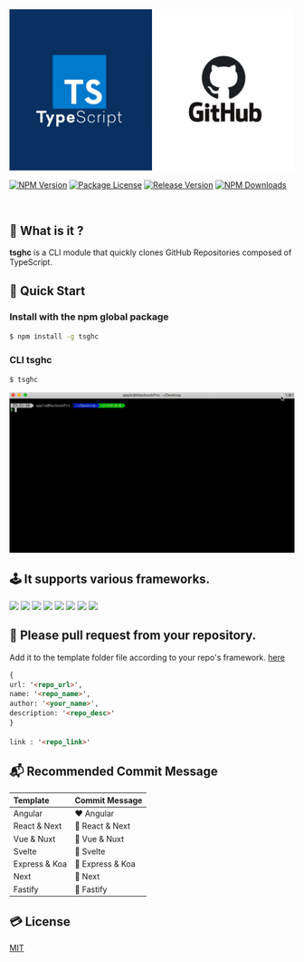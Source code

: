 <img src='https://github.com/ljlm0402/tsghc/raw/images/logo.jpg' border='0' alt='logo' />

<a href="https://www.npmjs.com/package/tsghc" target="_blank"><img src="https://img.shields.io/npm/v/tsghc.svg" alt="NPM Version" /></a>
<a href="https://www.npmjs.com/package/tsghc" target="_blank"><img src="https://img.shields.io/npm/l/tsghc.svg" alt="Package License" /></a>
<a href="https://www.npmjs.com/package/tsghc" target="_blank"><img src="https://img.shields.io/github/v/release/ljlm0402/tsghc" alt="Release Version" /></a>
<a href="https://www.npmjs.com/package/tsghc" target="_blank"><img src="https://img.shields.io/npm/dm/tsghc.svg" alt="NPM Downloads" /></a>

<br />

## 🔎 What is it ?

**tsghc** is a CLI module that quickly clones GitHub Repositories composed of TypeScript.

## 🚀 Quick Start

### Install with the npm global package

```sh
$ npm install -g tsghc
```

### CLI tsghc

```sh
$ tsghc
```

<img src='https://github.com/ljlm0402/tsghc/raw/images/cli.gif' border='0' alt='cli' />

## 🕹 It supports various frameworks.

![](https://img.shields.io/badge/-Angular-DD0031?style=for-the-badge&logo=angular&logoColor=fff)
![](https://img.shields.io/badge/-React-61DAFB?style=for-the-badge&logo=react&logoColor=fff)
![](https://img.shields.io/badge/-Next-000000?style=for-the-badge&logo=next.js&logoColor=fff)
![](https://img.shields.io/badge/-Vue-4FC08D?style=for-the-badge&logo=vue.js&logoColor=fff)
![](https://img.shields.io/badge/-Nuxt-00C58E?style=for-the-badge&logo=nuxt.js&logoColor=fff)
![](https://img.shields.io/badge/-Express-F8F8F5?style=for-the-badge)
![](https://img.shields.io/badge/-Nest-E0234E?style=for-the-badge&logo=nestjs&logoColor=fff)
![](https://img.shields.io/badge/-Fastify-000000?style=for-the-badge&logo=fastify&logoColor=fff)

## 🙏 Please pull request from your repository.

Add it to the template folder file according to your repo's framework. [here](https://github.com/ljlm0402/tsghc/issues/new)

```md
{
url: '<repo_url>',
name: '<repo_name>',
author: '<your_name>',
description: '<repo_desc>'
}

link : '<repo_link>'
```

## 📬 Recommended Commit Message

| Template      | Commit Message   |
| :------------ | :--------------- |
| Angular       | ❤️ Angular       |
| React & Next  | 💙 React & Next  |
| Vue & Nuxt    | 💚 Vue & Nuxt    |
| Svelte        | 🧡 Svelte        |
| Express & Koa | 🤍 Express & Koa |
| Next          | 💜 Next          |
| Fastify       | 🖤 Fastify       |

## 💳 License

[MIT](LICENSE)

